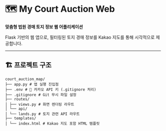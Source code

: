 # 🗺️ My Court Auction Web

**맞춤형 법원 경매 토지 정보 웹 어플리케이션**

Flask 기반의 웹 앱으로, 필터링된 토지 경매 정보를 Kakao 지도를 통해 시각적으로 제공합니다.

---
## 🏗️ 프로젝트 구조
```
court_auction_map/
├── app.py # 앱 실행 진입점
├── .env # 🔐 카카오 API 키 (.gitignore 처리)
├── .gitignore # Git 무시 파일 설정
├── routes/
│ ├── views.py # 화면 렌더링 라우트
│ └── api/
│ └── lands.py # 토지 관련 API 라우트
├── templates/
│ └── index.html # Kakao 지도 포함 HTML 템플릿
